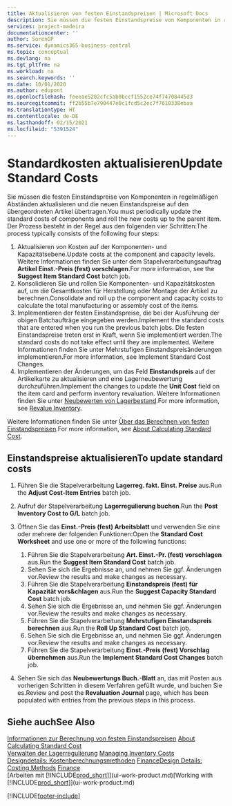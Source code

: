 ```yaml
---
title: Aktualisieren von festen Einstandspreisen | Microsoft Docs
description: Sie müssen die festen Einstandspreise von Komponenten in regelmäßigen Abständen aktualisieren und die neuen Einstandspreise auf den übergeordneten Artikel übertragen.
services: project-madeira
documentationcenter: ''
author: SorenGP
ms.service: dynamics365-business-central
ms.topic: conceptual
ms.devlang: na
ms.tgt_pltfrm: na
ms.workload: na
ms.search.keywords: ''
ms.date: 10/01/2020
ms.author: edupont
ms.openlocfilehash: feeeae5202cfc5ab0bccf1552ce74f74708445d3
ms.sourcegitcommit: ff2b55b7e790447e0c1fcd5c2ec7f7610338ebaa
ms.translationtype: HT
ms.contentlocale: de-DE
ms.lasthandoff: 02/15/2021
ms.locfileid: "5391524"
---
```

# <a name="update-standard-costs"></a><span data-ttu-id="6eff4-103">Standardkosten aktualisieren</span><span class="sxs-lookup"><span data-stu-id="6eff4-103">Update Standard Costs</span></span>
<span data-ttu-id="6eff4-104">Sie müssen die festen Einstandspreise von Komponenten in regelmäßigen Abständen aktualisieren und die neuen Einstandspreise auf den übergeordneten Artikel übertragen.</span><span class="sxs-lookup"><span data-stu-id="6eff4-104">You must periodically update the standard costs of components and roll the new costs up to the parent item.</span></span> <span data-ttu-id="6eff4-105">Der Prozess besteht in der Regel aus den folgenden vier Schritten:</span><span class="sxs-lookup"><span data-stu-id="6eff4-105">The process typically consists of the following four steps:</span></span>  

1.  <span data-ttu-id="6eff4-106">Aktualisieren von Kosten auf der Komponenten- und Kapazitätsebene.</span><span class="sxs-lookup"><span data-stu-id="6eff4-106">Update costs at the component and capacity levels.</span></span> <span data-ttu-id="6eff4-107">Weitere Informationen finden Sie unter dem Stapelverarbeitungsauftrag **Artikel Einst.-Preis (fest) vorschlagen**.</span><span class="sxs-lookup"><span data-stu-id="6eff4-107">For more information, see the **Suggest Item Standard Cost** batch job.</span></span>  
2.  <span data-ttu-id="6eff4-108">Konsolidieren Sie und rollen Sie Komponenten- und Kapazitätskosten auf, um die Gesamtkosten für Herstellung oder Montage der Artikel zu berechnen.</span><span class="sxs-lookup"><span data-stu-id="6eff4-108">Consolidate and roll up the component and capacity costs to calculate the total manufacturing or assembly cost of the items.</span></span>  
3.  <span data-ttu-id="6eff4-109">Implementieren der festen Einstandspreise, die bei der Ausführung der obigen Batchaufträge eingegeben werden.</span><span class="sxs-lookup"><span data-stu-id="6eff4-109">Implement the standard costs that are entered when you run the previous batch jobs.</span></span> <span data-ttu-id="6eff4-110">Die festen Einstandspreise treten erst in Kraft, wenn Sie implementiert werden.</span><span class="sxs-lookup"><span data-stu-id="6eff4-110">The standard costs do not take effect until they are implemented.</span></span> <span data-ttu-id="6eff4-111">Weitere Informationen finden Sie unter Mehrstufigen Einstandspreisänderungen implementieren.</span><span class="sxs-lookup"><span data-stu-id="6eff4-111">For more information, see Implement Standard Cost Changes.</span></span>  
4.  <span data-ttu-id="6eff4-112">Implementieren der Änderungen, um das Feld **Einstandspreis** auf der Artikelkarte zu aktualisieren und eine Lagerneubewertung durchzuführen.</span><span class="sxs-lookup"><span data-stu-id="6eff4-112">Implement the changes to update the **Unit Cost** field on the item card and perform inventory revaluation.</span></span> <span data-ttu-id="6eff4-113">Weitere Informationen finden Sie unter [Neubewerten von Lagerbestand](inventory-how-revalue-inventory.md).</span><span class="sxs-lookup"><span data-stu-id="6eff4-113">For more information, see [Revalue Inventory](inventory-how-revalue-inventory.md).</span></span>  

<span data-ttu-id="6eff4-114">Weitere Informationen finden Sie unter [Über das Berechnen von festen Einstandspreisen](finance-about-calculating-standard-cost.md).</span><span class="sxs-lookup"><span data-stu-id="6eff4-114">For more information, see [About Calculating Standard Cost](finance-about-calculating-standard-cost.md).</span></span>  
## <a name="to-update-standard-costs"></a><span data-ttu-id="6eff4-115">Einstandspreise aktualisieren</span><span class="sxs-lookup"><span data-stu-id="6eff4-115">To update standard costs</span></span>  
1.  <span data-ttu-id="6eff4-116">Führen Sie die Stapelverarbeitung **Lagerreg. fakt. Einst. Preise** aus.</span><span class="sxs-lookup"><span data-stu-id="6eff4-116">Run the **Adjust Cost-Item Entries** batch job.</span></span>  
2.  <span data-ttu-id="6eff4-117">Aufruf der Stapelverarbeitung **Lagerregulierung buchen**.</span><span class="sxs-lookup"><span data-stu-id="6eff4-117">Run the **Post Inventory Cost to G/L** batch job.</span></span>  
3.  <span data-ttu-id="6eff4-118">Öffnen Sie das **Einst.-Preis (fest) Arbeitsblatt** und verwenden Sie eine oder mehrere der folgenden Funktionen:</span><span class="sxs-lookup"><span data-stu-id="6eff4-118">Open the **Standard Cost Worksheet** and use one or more of the following functions:</span></span>  

    1.  <span data-ttu-id="6eff4-119">Führen Sie die Stapelverarbeitung **Art. Einst.-Pr. (fest) vorschlagen** aus.</span><span class="sxs-lookup"><span data-stu-id="6eff4-119">Run the **Suggest Item Standard Cost** batch job.</span></span>  
    2.  <span data-ttu-id="6eff4-120">Sehen Sie sich die Ergebnisse an, und nehmen Sie ggf. Änderungen vor.</span><span class="sxs-lookup"><span data-stu-id="6eff4-120">Review the results and make changes as necessary.</span></span>  
    3.  <span data-ttu-id="6eff4-121">Führen Sie die Stapelverarbeitung **Einstandspreis (fest) für Kapazität vors&chlagen** aus.</span><span class="sxs-lookup"><span data-stu-id="6eff4-121">Run the **Suggest Capacity Standard Cost** batch job.</span></span>  
    4.  <span data-ttu-id="6eff4-122">Sehen Sie sich die Ergebnisse an, und nehmen Sie ggf. Änderungen vor.</span><span class="sxs-lookup"><span data-stu-id="6eff4-122">Review the results and make changes as necessary.</span></span>
    5. <span data-ttu-id="6eff4-123">Führen Sie die Stapelverarbeitung **Mehrstufigen Einstandspreis berechnen** aus.</span><span class="sxs-lookup"><span data-stu-id="6eff4-123">Run the **Roll Up Standard Cost** batch job.</span></span>
    6.  <span data-ttu-id="6eff4-124">Sehen Sie sich die Ergebnisse an, und nehmen Sie ggf. Änderungen vor.</span><span class="sxs-lookup"><span data-stu-id="6eff4-124">Review the results and make changes as necessary.</span></span>
    7.  <span data-ttu-id="6eff4-125">Führen Sie die Stapelverarbeitung **Einst.-Preis (fest) Vorschlag übernehmen** aus.</span><span class="sxs-lookup"><span data-stu-id="6eff4-125">Run the **Implement Standard Cost Changes** batch job.</span></span>  
4.  <span data-ttu-id="6eff4-126">Sehen Sie sich das  **Neubewertungs Buch.-Blatt** an, das mit Posten aus vorherigen Schritten in diesem Verfahren gefüllt wurde, und buchen Sie es.</span><span class="sxs-lookup"><span data-stu-id="6eff4-126">Review and post the **Revaluation Journal** page, which has been populated with entries from the previous steps in this process.</span></span>  

## <a name="see-also"></a><span data-ttu-id="6eff4-127">Siehe auch</span><span class="sxs-lookup"><span data-stu-id="6eff4-127">See Also</span></span>  
 <span data-ttu-id="6eff4-128">[Informationen zur Berechnung von festen Einstandspreisen](finance-about-calculating-standard-cost.md) </span><span class="sxs-lookup"><span data-stu-id="6eff4-128">[About Calculating Standard Cost](finance-about-calculating-standard-cost.md) </span></span>  
 <span data-ttu-id="6eff4-129">[Verwalten der Lagerregulierung](finance-manage-inventory-costs.md) </span><span class="sxs-lookup"><span data-stu-id="6eff4-129">[Managing Inventory Costs](finance-manage-inventory-costs.md) </span></span>  
 <span data-ttu-id="6eff4-130">[Designdetails: Kostenberechnungsmethoden](design-details-costing-methods.md) [Finance](finance.md)</span><span class="sxs-lookup"><span data-stu-id="6eff4-130">[Design Details: Costing Methods](design-details-costing-methods.md) [Finance](finance.md)</span></span>  
 <span data-ttu-id="6eff4-131">[Arbeiten mit [!INCLUDE[prod_short](includes/prod_short.md)]](ui-work-product.md)</span><span class="sxs-lookup"><span data-stu-id="6eff4-131">[Working with [!INCLUDE[prod_short](includes/prod_short.md)]](ui-work-product.md)</span></span>  


[!INCLUDE[footer-include](includes/footer-banner.md)]